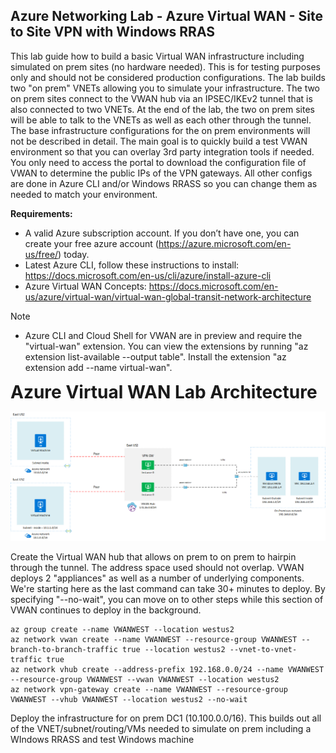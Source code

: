 ## Azure Networking Lab - Azure Virtual WAN - Site to Site VPN with Windows RRAS 

This lab guide how to build a basic Virtual WAN infrastructure including simulated on prem sites (no hardware needed). This is for testing purposes only and should not be considered production configurations. The lab builds two "on prem" VNETs allowing you to simulate your infrastructure. The two on prem sites connect to the VWAN hub via an IPSEC/IKEv2 tunnel that is also connected to two VNETs. At the end of the lab, the two on prem sites will be able to talk to the VNETs as well as each other through the tunnel. The base infrastructure configurations for the on prem environments will not be described in detail. The main goal is to quickly build a test VWAN environment so that you can overlay 3rd party integration tools if needed. You only need to access the portal to download the configuration file of VWAN to determine the public IPs of the VPN gateways. All other configs are done in Azure CLI and/or Windows RRASS so you can change them as needed to match your environment.

**Requirements:**

- A valid Azure subscription account. If you don’t have one, you can create your free azure account (https://azure.microsoft.com/en-us/free/) today.
- Latest Azure CLI, follow these instructions to install: https://docs.microsoft.com/en-us/cli/azure/install-azure-cli
- Azure Virtual WAN Concepts: https://docs.microsoft.com/en-us/azure/virtual-wan/virtual-wan-global-transit-network-architecture

   
> [!NOTE]
> - Azure CLI and Cloud Shell for VWAN are in preview and require the "virtual-wan" extension. You can view the extensions by running "az extension list-available --output table". Install the extension "az extension add --name virtual-wan".


<span style="font-size:2em">**Azure Virtual WAN Lab Architecture** </span>

![Virtual WAN](./images/virtualwan1.png)


Create the Virtual WAN hub that allows on prem to on prem to hairpin through the tunnel. The address space used should not overlap. VWAN deploys 2 "appliances" as well as a number of underlying components. We're starting here as the last command can take 30+ minutes to deploy. By specifying "--no-wait", you can move on to other steps while this section of VWAN continues to deploy in the background. 

```Azure CLI
az group create --name VWANWEST --location westus2
az network vwan create --name VWANWEST --resource-group VWANWEST --branch-to-branch-traffic true --location westus2 --vnet-to-vnet-traffic true
az network vhub create --address-prefix 192.168.0.0/24 --name VWANWEST --resource-group VWANWEST --vwan VWANWEST --location westus2
az network vpn-gateway create --name VWANWEST --resource-group VWANWEST --vhub VWANWEST --location westus2 --no-wait
```
Deploy the infrastructure for  on prem DC1 (10.100.0.0/16). This builds out all of the VNET/subnet/routing/VMs needed to simulate on prem including a WIndows RRASS and test Windows machine